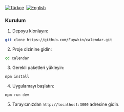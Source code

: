 <div style="display: flex; gap: 8px;">
  <a href="README.md">
    <img src="https://img.shields.io/badge/Türkçe-28a745?style=for-the-badge&logo=github" alt="Türkçe" />
  </a>
  <a href="README_EN.md">
    <img src="https://img.shields.io/badge/English-007bff?style=for-the-badge&logo=github" alt="English" />
  </a>
</div>

### Kurulum

1. Depoyu klonlayın:

```bash
git clone https://github.com/Fuywkin/calendar.git
```

2. Proje dizinine gidin:

```bash
cd calendar
```

3. Gerekli paketleri yükleyin:

```bash
npm install
```

4. Uygulamayı başlatın:

```bash
npm run dev
```

5. Tarayıcınızdan `http://localhost:3000` adresine gidin.
